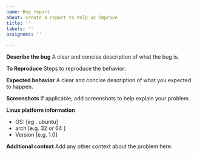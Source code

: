 ```yaml
---
name: Bug report
about: Create a report to help us improve
title: ''
labels: ''
assignees: ''

---
```


**Describe the bug**
A clear and concise description of what the bug is.

**To Reproduce**
Steps to reproduce the behavior:

**Expected behavior**
A clear and concise description of what you expected to happen.

**Screenshots**
If applicable, add screenshots to help explain your problem.

**Linux platform information**
 - OS: [eg . ubuntu]
 - arch [e.g. 32 or 64 ]
 - Version [e.g. 1.0]

**Additional context**
Add any other context about the problem here.
